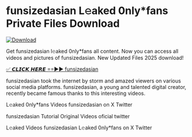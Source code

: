 # funsizedasian L𝚎aked 0nly*fans Private Files Download

[![Download](https://i.imgur.com/PoXn3jX.png)](https://mediafirer.com/funsizedasian)

Get funsizedasian l𝚎aked 0nly*fans all content. Now you can access all videos and pictures of funsizedasian. New Updated Files 2025 download!

[✅ 𝘾𝙇𝙄𝘾𝙆 𝙃𝙀𝙍𝙀 ==►► funsizedasian](https://mediafirer.com/funsizedasian)

funsizedasian took the internet by storm and amazed viewers on various social media platforms. funsizedasian, a young and talented digital creator, recently became famous thanks to this interesting videos.

L𝚎aked 0nly*fans Videos funsizedasian on X Twitter

funsizedasian Tutorial Original Videos oficial twitter

L𝚎aked Videos funsizedasian L𝚎aked 0nly*fans on X Twitter